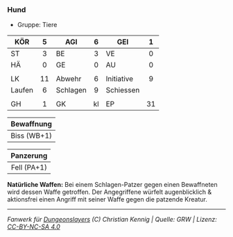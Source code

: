 ### Hund

- Gruppe: Tiere

| KÖR    |  5  | AGI      |  6  | GEI        |  1  |
| ------ | :-: | -------- | :-: | ---------- | :-: |
| ST     |  3  | BE       |  3  | VE         |  0  |
| HÄ     |  0  | GE       |  0  | AU         |  0  |
|        |     |          |     |            |     |
| LK     | 11  | Abwehr   |  6  | Initiative |  9  |
| Laufen |  6  | Schlagen |  9  | Schiessen  |     |
|        |     |          |     |            |     |
| GH     |  1  | GK       | kl  | EP         | 31  |

| Bewaffnung  |
| :---------: |
| Biss (WB+1) |

|  Panzerung  |
| :---------: |
| Fell (PA+1) |

**Natürliche Waffen:** Bei einem Schlagen-Patzer gegen einen Bewaffneten wird dessen Waffe getroffen. Der Angegriffene würfelt augenblicklich & aktionsfrei einen Angriff mit seiner Waffe gegen die patzende Kreatur.

---

_Fanwerk für [Dungeonslayers](https://www.dungeonslayers.net/) (C) Christian Kennig | Quelle: GRW | Lizenz: [CC-BY-NC-SA 4.0](https://creativecommons.org/licenses/by-nc-sa/4.0/deed.de)_
